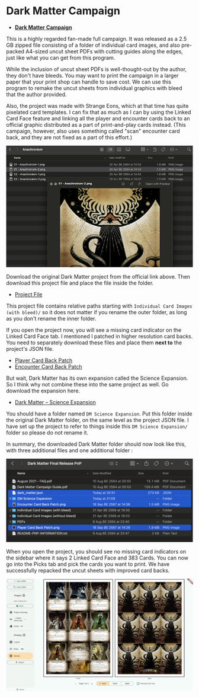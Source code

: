 # Dark Matter Campaign

- [**Dark Matter Campaign**](https://mysteriouschanting.wordpress.com/2020/10/17/dark-matter-campaign/)

This is a highly regarded fan-made full campaign. It was released as a 2.5 GB zipped file consisting of a folder of individual card images, and also pre-packed A4-sized uncut sheet PDFs with cutting guides along the edges, just like what you can get from this program.

While the inclusion of uncut sheet PDFs is well-thought-out by the author, they don't have bleeds. You may want to print the campaign in a larger paper that your print shop can handle to save cost. We can use this program to remake the uncut sheets from individual graphics with bleed that the author provided.

Also, the project was made with Strange Eons, which at that time has quite pixelated card templates. I can fix that as much as I can by using the Linked Card Face feature and linking all the player and encounter cards back to an official graphic distributed as a part of print-and-play cards instead. (This campaign, however, also uses something called "scan" encounter card back, and they are not fixed as a part of this effort.)

![Pixelated card back](image/dark-matter-pixel.png)

Download the original Dark Matter project from the official link above. Then download this project file and place the file inside the folder. 

- [Project File](https://drive.google.com/file/d/1r0a2g3q4vXk5x7J6Z8j9l4z5e5e5e5e/view?usp=sharing)

This project file contains relative paths starting with `Individual Card Images (with bleed)/` so it does not matter if you rename the outer folder, as long as you don't rename the inner folder.

If you open the project now, you will see a missing card indicator on the Linked Card Face tab. I mentioned I patched in higher resolution card backs. You need to separately download these files and place them **next to** the project's JSON file. 

- [Player Card Back Patch](https://drive.google.com/file/d/1r0a2g3q4vXk5x7J6Z8j9l4z5e5e5e5e/view?usp=sharing)
- [Encounter Card Back Patch](https://drive.google.com/file/d/1r0a2g3q4vXk5x7J6Z8j9l4z5e5e5e5e/view?usp=sharing)

But wait, Dark Matter has its own expansion called the Science Expansion. So I think why not combine these into the same project as well. Go download the expansion here.

- [Dark Matter – Science Expansion](https://mysteriouschanting.wordpress.com/2022/10/29/dark-matter-science-expansion/)

You should have a folder named `DM Science Expansion`. Put this folder inside the original Dark Matter folder, on the same level as the project JSON file. I have set up the project to refer to things inside this `DM Science Expansion/` folder so please do not rename it.

In summary, the downloaded Dark Matter folder should now look like this, with three additional files and one additional folder :

![Dark Matter setup](image/dark-matter-patch.png)

When you open the project, you should see no missing card indicators on the sidebar where it says 2 Linked Card Face and 383 Cards. You can now go into the Picks tab and pick the cards you want to print. We have successfully repacked the uncut sheets with improved card backs.

![Review tab](image/dark-matter-review.png)
